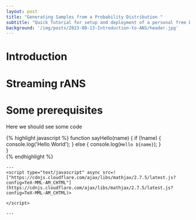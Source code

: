 ```yaml
---
layout: post
title: "Generating Samples from a Probability Distribution "
subtitle: "Quick Tutorial for setup and deployment of a personal free blog."
background: '/img/posts/2023-08-13-Introduction-to-ANS/header.jpg'
---
```

# Introduction


# Streaming rANS
  

#  Some prerequisites
Here we should see some code

{% highlight javascript %}
function sayHello(name) {
  if (!name) {
    console.log('Hello World');
  } else {
    console.log(`Hello ${name}`);
  }  
}  
{% endhighlight %}

`---`  
`<script type="text/javascript" async src=!["https://cdnjs.cloudflare.com/ajax/libs/mathjax/2.7.5/latest.js?config=TeX-MML-AM_CHTML"](https://cdnjs.cloudflare.com/ajax/libs/mathjax/2.7.5/latest.js?config=TeX-MML-AM_CHTML)>`

`</script>`

`---` 